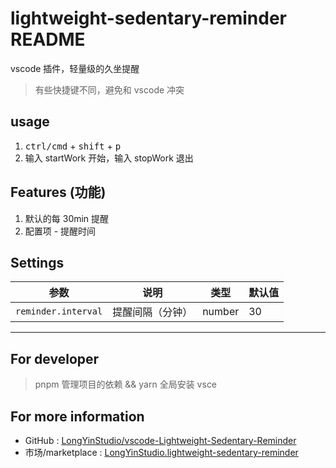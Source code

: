 # lightweight-sedentary-reminder README

vscode 插件，轻量级的久坐提醒

> 有些快捷键不同，避免和 vscode 冲突

## usage

1. <kbd>ctrl/cmd</kbd> + <kbd>shift</kbd> + <kbd>p</kbd>
2. 输入 startWork 开始，输入 stopWork 退出

## Features (功能)

1. 默认的每 30min 提醒
2. 配置项 - 提醒时间

## Settings

| 参数                | 说明             | 类型   | 默认值 |
| ------------------- | ---------------- | ------ | ------ |
| `reminder.interval` | 提醒间隔（分钟） | number | 30     |

---

## For developer

> pnpm 管理项目的依赖 && yarn 全局安装 vsce

## For more information

- GitHub : [LongYinStudio/vscode-Lightweight-Sedentary-Reminder](https://github.com/LongYinStudio/vscode-Lightweight-Sedentary-Reminder)
- 市场/marketplace : [LongYinStudio.lightweight-sedentary-reminder](https://marketplace.visualstudio.com/items?itemName=LongYinStudio.lightweight-sedentary-reminder)
